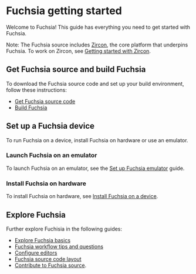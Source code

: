 # Fuchsia getting started

Welcome to Fuchsia! This guide has everything you need to get started with
Fuchsia.

Note: The Fuchsia source includes [Zircon](/zircon/README.md), the core platform
that underpins Fuchsia. To work on Zircon, see
[Getting started with Zircon](/docs/development/kernel/getting_started.md).

## Get Fuchsia source and build Fuchsia

To download the Fuchsia source code and set up your build environment, follow
these instructions:

 * [Get Fuchsia source code](/docs/get-started/get_fuchsia_source.md)
 * [Build Fuchsia](/docs/get-started/build_fuchsia.md)

## Set up a Fuchsia device

To run Fuchsia on a device, install Fuchsia on hardware or use an emulator.

### Launch Fuchsia on an emulator

To launch Fuchsia on an emulator, see the
[Set up Fuchsia emulator](/docs/get-started/set_up_femu.md) guide.

### Install Fuchsia on hardware

To install Fuchsia on hardware, see
[Install Fuchsia on a device](/docs/development/hardware/paving.md).


## Explore Fuchsia

Further explore Fuchisia in the following guides:

 *   [Explore Fuchsia basics](/docs/get-started/explore_fuchsia.md)
 *   [Fuchsia workflow tips and questions](/docs/development/source_code/workflow_tips_and_faq.md)
 *   [Configure editors](/docs/development/editors/)
 *   [Fuchsia source code layout](/docs/concepts/source_code/layout.md)
 *   [Contribute to Fuchsia source](/docs/development/source_code/contribute_changes.md).